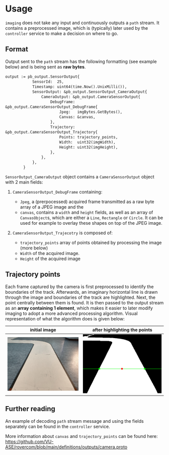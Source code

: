 # Usage

`imaging` does not take any input and continuously outputs a `path` stream. It contains a preprocessed image, which is (typically) later used by the `controller` service to make a decision on where to go.

## Format

Output sent to the `path` stream has the following formatting (see example below) and is being sent as **raw bytes**.

```
output := pb_output.SensorOutput{
			SensorId:  25,
			Timestamp: uint64(time.Now().UnixMilli()),
			SensorOutput: &pb_output.SensorOutput_CameraOutput{
				CameraOutput: &pb_output.CameraSensorOutput{
					DebugFrame: &pb_output.CameraSensorOutput_DebugFrame{
						Jpeg:   imgBytes.GetBytes(),
						Canvas: &canvas,
					},
					Trajectory: &pb_output.CameraSensorOutput_Trajectory{
						Points: trajectory_points,
						Width:  uint32(imgWidth),
						Height: uint32(imgHeight),
					},
				},
			},
		}
```
`SensorOutput_CameraOutput` object contains a `CameraSensorOutput` object with 2 main fields:
1. `CameraSensorOutput_DebugFrame` containing:
    -  `Jpeg`, a (prerpocessed) acquired frame transmitted as a raw byte array of a JPEG image and the 
    - `canvas`, contains a `width` and `height` fields, as well as an array of `CanvasObject`s, which are either a `Line`, `Rectangle` or `Circle`. It can be used for example to overlay these shapes on top of the JPEG image. 

2. `CameraSensorOutput_Trajecotry` is composed of:
    - `trajectory_points` array of points obtained by processing the image (more below)
    - `Width` of the acquired image. 
    - `Height` of the acquired image

## Trajectory points

Each frame captured by the camera is first preprocessed to identify the boundaries of the track. Afterwards, an imaginary horizontal line is drawn through the image and boundaries of the track are highlighted. Next, the point centrally between them is found. It is then passed to the output stream as an **array containing 1 element**, which makes it easier to later modify imaging to adopt a more advanced processing algorithm. Visual representation of what the algorithm does is given below:

initial image            |  after highlighting the points
:-------------------------:|:-------------------------:
![](orig.png)  |  ![](blob_with_line.png)

## Further reading

An example of decoding `path` stream message and using the fields separately can be found in the `controller` service.

More information about `canvas` and `trajectory_points` can be found here: https://github.com/VU-ASE/rovercom/blob/main/definitions/outputs/camera.proto